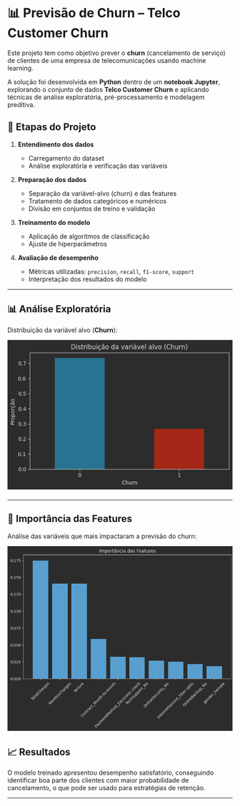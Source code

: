 # 📊 Previsão de Churn – Telco Customer Churn

Este projeto tem como objetivo prever o **churn** (cancelamento de serviço) de clientes de uma empresa de telecomunicações usando machine learning.  

A solução foi desenvolvida em **Python** dentro de um **notebook Jupyter**, explorando o conjunto de dados **Telco Customer Churn** e aplicando técnicas de análise exploratória, pré-processamento e modelagem preditiva.



## 📌 Etapas do Projeto

1. **Entendimento dos dados**  
   - Carregamento do dataset  
   - Análise exploratória e verificação das variáveis  

2. **Preparação dos dados**  
   - Separação da variável-alvo (churn) e das features  
   - Tratamento de dados categóricos e numéricos  
   - Divisão em conjuntos de treino e validação  

3. **Treinamento do modelo**  
   - Aplicação de algoritmos de classificação  
   - Ajuste de hiperparâmetros  

4. **Avaliação de desempenho**  
   - Métricas utilizadas: `precision`, `recall`, `f1-score`, `support`  
   - Interpretação dos resultados do modelo  

---

## 📊 Análise Exploratória

Distribuição da variável alvo (**Churn**):

![Distribuição do Churn](imgs/distribuicao_churn.png)

---

## 🧠 Importância das Features

Análise das variáveis que mais impactaram a previsão do churn:

![Importância das Features](imgs/importancia_features.png)



## 📈 Resultados

O modelo treinado apresentou desempenho satisfatório, conseguindo identificar boa parte dos clientes com maior probabilidade de cancelamento, o que pode ser usado para estratégias de retenção.

---


